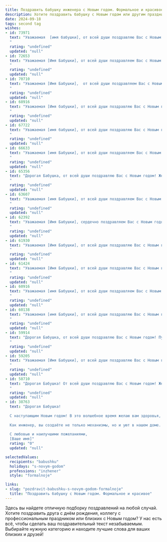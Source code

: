```yaml
---
title: Поздравить бабушку инженера с Новым годом. Формальное и красивое
description: Хотите поздравить бабушку с Новым годом или другим праздником? Наш ИИ создаст незабываемое поздравление, а вы обязательно выделитесь среди других.  
date: 2024-09-18
tags: second tag
wishes:
- id: 73971
  text: "Уважаемая  [имя бабушки], от всей души поздравляю Вас с Новым годом! Желаю Вам крепкого здоровья, благополучия и радости в новом году. Пусть он будет полон приятных моментов, семейного тепла и успехов в Вашей инженерной деятельности. С Новым годом!
  "
  rating: "undefined"
  updated: "null"
- id: 72653
  text: "Уважаемая [Имя Бабушки], от всей души поздравляем Вас с Новым годом! Желаем Вам крепкого здоровья, семейного благополучия и, конечно же, новых творческих успехов в Вашей непростой, но столь важной профессии инженера. Пусть грядущий год принесет Вам только радость и исполнение всех желаний!
  "
  rating: "undefined"
  updated: "null"
- id: 70710
  text: "Уважаемая [Имя Бабушки],  от всей души поздравляем Вас с Новым годом! Желаем Вам крепкого здоровья,  радости,  мира и благополучия в Новом году. Пусть Ваш богатый инженерный опыт и любовь к жизни продолжают вдохновлять Вас на новые свершения! С Новым годом!
  "
  rating: "undefined"
  updated: "null"
- id: 68916
  text: "Уважаемая [Имя бабушки], от всей души поздравляю Вас с Новым годом! Желаю Вам крепкого здоровья, семейного благополучия и  творческих успехов в Вашей инженерной деятельности. Пусть наступающий год принесёт Вам только радостные моменты, а все Ваше начинания будут успешными.
  "
  rating: "undefined"
  updated: "null"
- id: 67722
  text: "Уважаемая [имя бабушки], от всей души поздравляю Вас с Новым годом! Желаю Вам крепкого здоровья, семейного благополучия, радости и тепла в новом году. Пусть все мечты и планы сбудутся, а работа инженера приносит Вам удовлетворение и новые достижения.
  "
  rating: "undefined"
  updated: "null"
- id: 66633
  text: "Уважаемая [имя Бабушки], от всей души поздравляем Вас с Новым годом! Желаем Вам крепкого здоровья, семейного благополучия и творческих успехов в Вашей профессии инженера. Пусть новый год принесет Вам радость, мир и светлые надежды!
  "
  rating: "undefined"
  updated: "null"
- id: 65356
  text: "Дорогая Бабушка, от всей души поздравляю Вас с Новым годом! Желаю Вам крепкого здоровья, душевного тепла,  радости и благополучия в новом году. Пусть Ваши инженерные идеи продолжают воплощаться в жизнь, принося Вам удовлетворение и признание. С Новым годом!
  "
  rating: "undefined"
  updated: "null"
- id: 63607
  text: "Уважаемая [имя Бабушки], от всей души поздравляем Вас с Новым годом! Желаем Вам крепкого здоровья, семейного благополучия и новых творческих успехов в Вашей инженерной деятельности. Пусть Новый год принесет Вам счастье, радость и исполнение всех желаний.
  "
  rating: "undefined"
  updated: "null"
- id: 62392
  text: "Уважаемая [Имя Бабушки], сердечно поздравляем Вас с Новым годом! Желаем Вам крепкого здоровья, семейного благополучия и новых творческих успехов в Вашей инженерной деятельности. Пусть новый год принесет Вам радость, мир и процветание!
  "
  rating: "undefined"
  updated: "null"
- id: 61930
  text: "Уважаемая [Имя Бабушки], от всей души поздравляю Вас с Новым годом! Желаю Вам крепкого здоровья, семейного благополучия и много радостных моментов в новом году. Пусть наступающий год принесет Вам новые достижения, интересные проекты и  успешную реализацию задуманных планов.
  "
  rating: "undefined"
  updated: "null"
- id: 61424
  text: "Уважаемая [Имя Бабушки], от всей души поздравляю Вас с Новым годом! Желаю Вам крепкого здоровья, семейного благополучия, тепла и уюта в доме! Пусть Новый год принесет Вам много радостных моментов, интересных встреч и исполнения всех желаний! С Новым годом, дорогая Бабушка!
  "
  rating: "undefined"
  updated: "null"
- id: 60916
  text: "Уважаемая [имя Бабушки], от всей души поздравляем Вас с Новым годом! Пусть этот год принесет Вам крепкое здоровье, душевное тепло, радость от семейных встреч и новых свершений. Желаем Вам, талантливому инженеру, успешных проектов и вдохновения в работе. Пусть Новый год станет годом исполнения всех Ваших желаний!
  "
  rating: "undefined"
  updated: "null"
- id: 60138
  text: "Уважаемая [имя Бабушки], от всей души поздравляю Вас с Новым годом! Желаю Вам крепкого здоровья, семейного благополучия, тепла и уюта в доме. Пусть Новый год принесет Вам много радостных событий, исполнения желаний и, конечно же, новых творческих успехов в Вашей инженерной деятельности.
  "
  rating: "undefined"
  updated: "null"
- id: 59914
  text: "Дорогая Бабушка, от всей души поздравляю Вас с Новым годом! Пусть этот год принесет Вам крепкое здоровье, радость, светлые моменты и исполнение всех желаний. Желаю Вам также, чтобы Ваша богатая инженерная мысль продолжала  приносить пользу и вдохновение окружающим. С Новым годом!
  "
  rating: "undefined"
  updated: "null"
- id: 59205
  text: "Уважаемая [Имя Бабушки], от всей души поздравляю Вас с Новым годом! Желаю Вам крепкого здоровья, благополучия и семейного тепла. Пусть Новый год принесет Вам новые достижения и радостные моменты. С наступающим!
  "
  rating: "undefined"
  updated: "null"
- id: 58710
  text: "Дорогая Бабушка! От всей души поздравляю Вас с Новым годом! Желаю Вам крепкого здоровья, душевного тепла, радости и благополучия в новом году. Пусть он будет полон ярких моментов, приятных встреч и интересных событий. С Новым годом!
  "
  rating: "undefined"
  updated: "null"
- id: 38763
  text: "Дорогая Бабушка!
  
  С наступающим Новым годом! В это волшебное время желаю вам здоровья, счастья и нежности в каждом мгновении. Пусть все ваши мечты исполнятся, а сердечное тепло согревает вас в холодные зимние дни.
  
  Как инженер, вы создаёте не только механизмы, но и уют в нашем доме. Ваши знания и мудрость вдохновляют нас, и мы гордимся тем, что у нас есть такая замечательная бабушка. Пусть в новом году ваши проекты и идеи находят успешную реализацию, а каждый день приносит радостные моменты и вдохновение.
  
  С любовью и наилучшими пожеланиями,
  [Ваше имя]"
  rating: "0"
  updated: "null"

selectedValues:
  recipients: "babushku"
  holidays: "s-novym-godom"
  professions: "inzhener"
  style: "formalnoje"

links:
- slug: "pozdravit-babushku-s-novym-godom-formalnoje"
  title: "Поздравить бабушку с Новым годом. Формальное и красивое"
---
```


Здесь вы найдете отличную подборку поздравлений на любой случай. 
Хотите поздравить друга с днём рождения, коллегу с профессиональным праздником или близких с Новым годом? У нас есть всё, чтобы сделать ваш поздравительный текст незабываемым. Выбирайте нужную категорию и находите лучшие слова для ваших близких и друзей!

